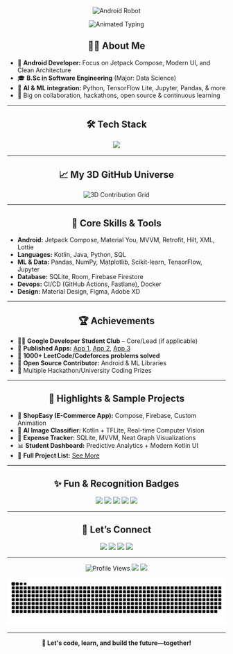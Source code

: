 <!-- Android Robot Banner -->
<p align="center">
  <img src="https://upload.wikimedia.org/wikipedia/commons/d/d7/Android_robot.svg" alt="Android Robot" width="90"/>
</p>

<!-- Polished Animated Typing Banner -->
<p align="center">
  <img src="https://readme-typing-svg.demolab.com?font=Fira+Code&weight=700&duration=3500&pause=750&color=43A047&center=true&vCenter=true&width=900&lines=Assalamu+Alaikum;Hi+I'm+Mahammad+Mobin+-+Android+Developer;Studying+Software+Engineering+Major+in+Data+Science+;Daffodil+International+University,+Bangladesh;Crafting+Elegant+Apps,+Exploring+ML,+Building+the+Future!" alt="Animated Typing"/>
</p>

<h2 align="center">👨‍💻 About Me</h2>

- 📱 **Android Developer:** Focus on Jetpack Compose, Modern UI, and Clean Architecture
- 🎓 **B.Sc in Software Engineering** (Major: Data Science)
- 🤖 **AI & ML integration:** Python, TensorFlow Lite, Jupyter, Pandas, & more
- 🚀 Big on collaboration, hackathons, open source & continuous learning

---

<h2 align="center">🛠️ Tech Stack</h2>
<p align="center">
  <img src="https://skillicons.dev/icons?i=kotlin,java,androidstudio,compose,python,tensorflow,pandas,numpy,jupyter,firebase,git,github,sqlite,linux,vscode,figma,docker,materialui&theme=dark" />
</p>

---

<h2 align="center">📈 My 3D GitHub Universe</h2>
<p align="center">
  <img src="https://github.com/MahammadMobin/MahammadMobin/blob/main/profile-3d-contrib/profile-night-green.svg" width="700" alt="3D Contribution Grid"/>
</p>

---

<h2 align="center">🌈 Core Skills & Tools</h2>
<ul>
  <li><b>Android:</b> Jetpack Compose, Material You, MVVM, Retrofit, Hilt, XML, Lottie</li>
  <li><b>Languages:</b> Kotlin, Java, Python, SQL</li>
  <li><b>ML & Data:</b> Pandas, NumPy, Matplotlib, Scikit-learn, TensorFlow, Jupyter</li>
  <li><b>Database:</b> SQLite, Room, Firebase Firestore</li>
  <li><b>Devops:</b> CI/CD (GitHub Actions, Fastlane), Docker</li>
  <li><b>Design:</b> Material Design, Figma, Adobe XD</li>
</ul>

---

<h2 align="center">🏆 Achievements</h2>
<ul>
  <li>👨‍🎓 <b>Google Developer Student Club</b> – Core/Lead (if applicable)</li>
  <li>📱 <b>Published Apps:</b> <a href="">App 1</a>, <a href="">App 2</a>, <a href="">App 3</a></li>
  <li>🏅 <b>1000+ LeetCode/Codeforces problems solved</b></li>
  <li>🤝 <b>Open Source Contributor:</b> Android & ML Libraries</li>
  <li>🥇 Multiple Hackathon/University Coding Prizes</li>
</ul>

---

<h2 align="center">📌 Highlights & Sample Projects</h2>
<ul>
  <li>🛒 <b>ShopEasy (E-Commerce App):</b> Compose, Firebase, Custom Animation</li>
  <li>🤖 <b>AI Image Classifier:</b> Kotlin + TFLite, Real-time Computer Vision</li>
  <li>💸 <b>Expense Tracker:</b> SQLite, MVVM, Neat Graph Visualizations</li>
  <li>📊 <b>Student Dashboard:</b> Predictive Analytics + Modern Kotlin UI</li>
  <li>🔗 <b>Full Project List:</b> <a href="https://github.com/MahammadMobin?tab=repositories">See More</a></li>
</ul>

---

<h2 align="center">✨ Fun & Recognition Badges</h2>
<p align="center">
  <img src="https://img.shields.io/badge/Android-3DDC84?style=for-the-badge&logo=android&logoColor=white">
  <img src="https://img.shields.io/badge/Data%20Science-FF6F00?style=for-the-badge&logo=python&logoColor=white">
  <img src="https://img.shields.io/badge/Open%20Source-%E2%9D%A4-green?style=for-the-badge" />
  <img src="https://img.shields.io/badge/Clean%20Architecture-%F0%9F%91%8C-important?style=for-the-badge" />
  <img src="https://img.shields.io/badge/App%20with%20Passion-%F0%9F%AA%80-yellow?style=for-the-badge" />
</p>

---

<h2 align="center">🤝 Let’s Connect</h2>
<p align="center">
  <a href="mailto:your.email@gmail.com"><img src="https://img.shields.io/badge/Gmail-D14836?style=for-the-badge&logo=gmail"></a>
  <a href="https://linkedin.com/in/YOUR_USERNAME"><img src="https://img.shields.io/badge/LinkedIn-0A66C2?style=for-the-badge&logo=Linkedin"></a>
  <a href="https://twitter.com/YOUR_USERNAME"><img src="https://img.shields.io/badge/Twitter-1DA1F2?style=for-the-badge&logo=twitter"></a>
  <a href="https://facebook.com/YOUR_USERNAME"><img src="https://img.shields.io/badge/Facebook-1877F2?style=for-the-badge&logo=facebook"></a>
</p>

---

<p align="center">
  <img src="https://komarev.com/ghpvc/?username=YOUR_USERNAME&label=Profile%20views&color=0e75b6&style=flat" alt="Profile Views"/>
  <img src="https://img.shields.io/badge/Mobile_First%20%F0%9F%9A%80-Android-black?style=for-the-badge"/>
  <img src="https://img.shields.io/badge/Reach%20me%20anywhere-Open to Collaboration-brightgreen?style=flat-square"/>
</p>

<!-- Classic Snake Animation for Contributions -->
<p align="center">
  <img src="https://raw.githubusercontent.com/Platane/snk/output/github-contribution-grid-snake.svg" alt="GitHub Contribution Snake Game"/>
</p>

---

<div align="center">
  <b>🚀 Let's code, learn, and build the future—together!</b>
</div>
